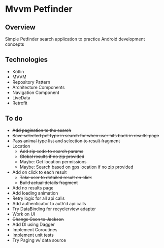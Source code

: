 # Mvvm Petfinder

## Overview
Simple Petfinder search application to practice Android development concepts

## Technologies
+ Kotlin
+ MVVM
+ Repository Pattern
+ Architecture Components
+ Navigation Component
+ LiveData
+ Retrofit

## To do
+ ~~Add pagination to the search~~
+ ~~Save selected pet type in search for when user hits back in results page~~
+ ~~Pass animal type list and selection to result fragment~~
+ Location
  + ~~Add zip code to search params~~
  + ~~Global results if no zip provided~~
  + Maybe: Get location permissions
  + Maybe: Search based on gps location if no zip provided
+ Add on click to each result
  + ~~Take user to detailed result on click~~
  + ~~Build actual details fragment~~
+ Add no results page
+ Add loading animation
+ Retry logic for all api calls
+ Add authenticator to auth'd api calls
+ Try DataBinding for recyclerview adapter
+ Work on UI
+ ~~Change Gson to Jackson~~
+ Add DI using Dagger 
+ Implement Coroutines
+ Implement unit tests
+ Try Paging w/ data source
